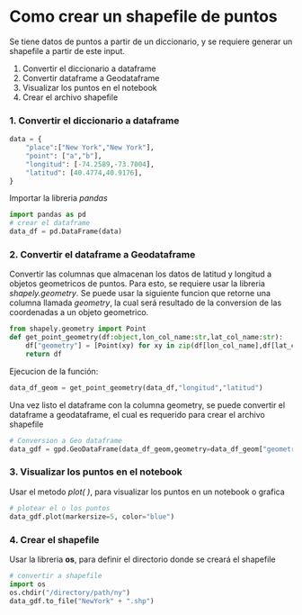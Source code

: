 # Como crear un shapefile de puntos

Se tiene datos de puntos a partir de un diccionario, y se requiere generar un shapefile a partir de este input.
1. Convertir el diccionario a dataframe
2. Convertir dataframe a Geodataframe
3. Visualizar los puntos en el notebook
4. Crear el archivo shapefile

### 1. Convertir el diccionario a dataframe
```python
data = {
    "place":["New York","New York"],
    "point": ["a","b"],
    "longitud": [-74.2589,-73.7004],
    "latitud": [40.4774,40.9176],
}
```

Importar la libreria *pandas*
```python
import pandas as pd
# crear el dataframe
data_df = pd.DataFrame(data)
```
### 2. Convertir el dataframe a Geodataframe
Convertir las columnas que almacenan los datos de latitud y longitud a objetos geometricos de puntos. Para esto, se requiere usar la libreria *shapely.geometry*. Se puede usar la siguiente funcion que retorne una columna llamada *geometry*, la cual será resultado de la conversion de las coordenadas a un objeto geometrico.
```python
from shapely.geometry import Point
def get_point_geometry(df:object,lon_col_name:str,lat_col_name:str):
    df["geometry"] = [Point(xy) for xy in zip(df[lon_col_name],df[lat_col_name])]
    return df
```
Ejecucion de la función:
```python
data_df_geom = get_point_geometry(data_df,"longitud","latitud")
```
Una vez listo el dataframe con la columna geometry, se puede convertir el dataframe a geodataframe, el cual es requerido para crear el archivo shapefile
```python
# Conversion a Geo dataframe
data_gdf = gpd.GeoDataFrame(data_df_geom,geometry=data_df_geom["geometry"], crs= "EPSG:4326")
```
### 3. Visualizar los puntos en el notebook
Usar el metodo *plot( )*, para visualizar los puntos en un notebook o grafica
```python
# plotear el o los puntos
data_gdf.plot(markersize=5, color="blue")
```
### 4. Crear el shapefile
Usar la libreria **os**, para definir el directorio donde se creará el shapefile
```python
# convertir a shapefile
import os
os.chdir("/directory/path/ny")
data_gdf.to_file("NewYork" + ".shp")
```
